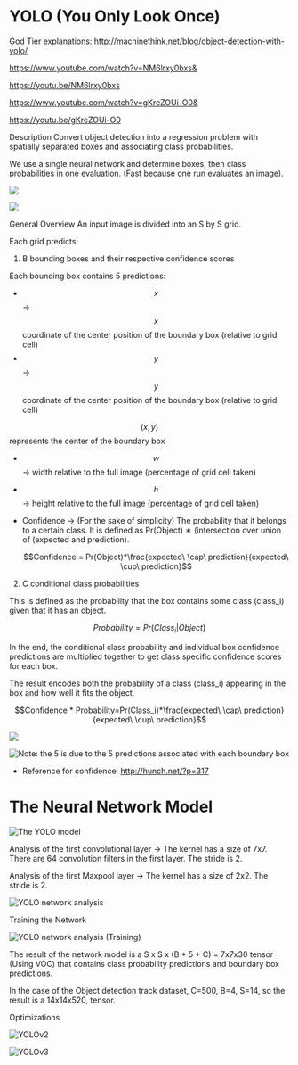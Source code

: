 # YOLO (You Only Look Once)

God Tier explanations: 
http://machinethink.net/blog/object-detection-with-yolo/

https://www.youtube.com/watch?v=NM6lrxy0bxs&


https://youtu.be/NM6lrxy0bxs

https://www.youtube.com/watch?v=gKreZOUi-O0&


https://youtu.be/gKreZOUi-O0

Description
Convert object detection into a regression problem with spatially separated boxes and associating class probabilities.

We use a single neural network and determine boxes, then class probabilities in one evaluation. (Fast because one run evaluates an image).


![](https://d2mxuefqeaa7sj.cloudfront.net/s_66214D52DBE7F36AF1C66554D9677BC10BCAE7F857A47B855008AC989476B083_1534392487671_image.png)

![](https://d2mxuefqeaa7sj.cloudfront.net/s_66214D52DBE7F36AF1C66554D9677BC10BCAE7F857A47B855008AC989476B083_1534392506687_image.png)


General Overview
An input image is divided into an S by S grid. 

Each grid predicts:


1. B bounding boxes and their respective confidence scores

Each bounding box contains 5 predictions:

- $$x$$ → $$x$$ coordinate of the center position of the boundary box (relative to grid cell)
- $$y$$ → $$y$$ coordinate of the center position of the boundary box (relative to grid cell)

$$(x,y)$$ represents the center of the boundary box


- $$w$$ → width relative to the full image (percentage of grid cell taken)
- $$h$$ → height relative to the full image (percentage of grid cell taken)
- Confidence → (For the sake of simplicity) The probability that it belongs to a certain class. It is defined as Pr(Object) ∗ (intersection over union of (expected and prediction).


   $$Confidence = Pr(Object)*\frac{expected\ \cap\ prediction}{expected\ \cup\ prediction}$$


2. C conditional class probabilities 

This is defined as the probability that the box contains some class (class_i) given that it has an object.


   $$Probability = Pr(Class_i|Object)$$

In the end, the conditional class probability and individual box confidence predictions are multiplied together to get class specific confidence scores for each box.

The result encodes both the probability of a class (class_i) appearing in the box and how well it fits the object.

$$Confidence * Probability=Pr(Class_i)*\frac{expected\ \cap\ prediction}{expected\ \cup\ prediction}$$


![](https://d2mxuefqeaa7sj.cloudfront.net/s_66214D52DBE7F36AF1C66554D9677BC10BCAE7F857A47B855008AC989476B083_1534396249623_image.png)

![Note: the 5 is due to the 5 predictions associated with each boundary box](https://d2mxuefqeaa7sj.cloudfront.net/s_66214D52DBE7F36AF1C66554D9677BC10BCAE7F857A47B855008AC989476B083_1534616806366_image.png)


* Reference for confidence: http://hunch.net/?p=317

# The Neural Network Model

![The YOLO model](https://i.stack.imgur.com/bsnvR.png)


Analysis of the first convolutional layer → The kernel has a size of 7x7. There are 64 convolution filters in the first layer. The stride is 2.

Analysis of the first Maxpool layer → The kernel has a size of 2x2. The stride is 2.


![YOLO network analysis](https://image.slidesharecdn.com/yolo-170616085751/95/pr12-you-only-look-once-yolo-unified-realtime-object-detection-8-1024.jpg?cb=1497603506)


Training the Network


![YOLO network analysis (Training)](https://image.slidesharecdn.com/yolo-170616085751/95/pr12-you-only-look-once-yolo-unified-realtime-object-detection-11-638.jpg?cb=1497603506)


The result of the network model is a S x S x (B * 5 + C) = 7x7x30 tensor (Using VOC) that contains class probability predictions and boundary box predictions. 

In the case of the Object detection track dataset, C=500, B=4, S=14, so the result is a 14x14x520, tensor.

Optimizations

![YOLOv2](https://d2mxuefqeaa7sj.cloudfront.net/s_66214D52DBE7F36AF1C66554D9677BC10BCAE7F857A47B855008AC989476B083_1534479481546_image.png)

![YOLOv3](https://d2mxuefqeaa7sj.cloudfront.net/s_66214D52DBE7F36AF1C66554D9677BC10BCAE7F857A47B855008AC989476B083_1534479684816_image.png)

